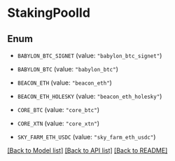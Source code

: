 # StakingPoolId

## Enum


* `BABYLON_BTC_SIGNET` (value: `"babylon_btc_signet"`)

* `BABYLON_BTC` (value: `"babylon_btc"`)

* `BEACON_ETH` (value: `"beacon_eth"`)

* `BEACON_ETH_HOLESKY` (value: `"beacon_eth_holesky"`)

* `CORE_BTC` (value: `"core_btc"`)

* `CORE_XTN` (value: `"core_xtn"`)

* `SKY_FARM_ETH_USDC` (value: `"sky_farm_eth_usdc"`)


[[Back to Model list]](../README.md#documentation-for-models) [[Back to API list]](../README.md#documentation-for-api-endpoints) [[Back to README]](../README.md)


